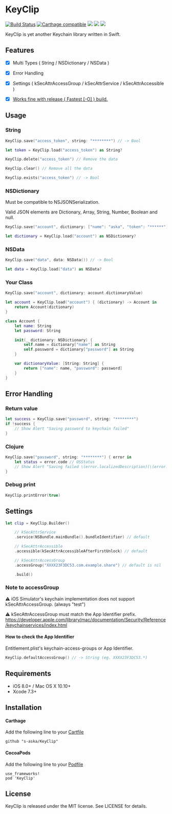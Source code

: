 # KeyClip

[![Build Status](https://www.bitrise.io/app/8ab98cb35d63d2a8.svg?token=bPKUkQrsCZT8SlQaflgdOA&branch=master)](https://www.bitrise.io/app/8ab98cb35d63d2a8)
[![Carthage compatible](https://img.shields.io/badge/Carthage-compatible-4BC51D.svg?style=flat)](https://github.com/Carthage/Carthage)
[![](https://img.shields.io/badge/Xcode-7.3%2B-brightgreen.svg?style=flat)]()
[![](https://img.shields.io/badge/iOS-8.0%2B-brightgreen.svg?style=flat)]()
[![](https://img.shields.io/badge/OS%20X-10.10%2B-brightgreen.svg?style=flat)]()

KeyClip is yet another Keychain library written in Swift.

## Features

- [x] Multi Types ( String / NSDictionary / NSData )
- [x] Error Handling
- [x] Settings ( kSecAttrAccessGroup / kSecAttrService / kSecAttrAccessible )
- [x] [Works fine with release ( Fastest \[-O\] ) build.](http://stackoverflow.com/questions/24145838/querying-ios-keychain-using-swift/27721328?stw=2#27721328)


## Usage

### String

```swift
KeyClip.save("access_token", string: "********") // -> Bool

let token = KeyClip.load("access_token") as String?

KeyClip.delete("access_token") // Remove the data

KeyClip.clear() // Remove all the data

KeyClip.exists("access_token") // -> Bool
```

### NSDictionary

Must be compatible to NSJSONSerialization.

Valid JSON elements are Dictionary, Array, String, Number, Boolean and null.

```swift
KeyClip.save("account", dictionary: ["name": "aska", "token": "******"]) // -> Bool

let dictionary = KeyClip.load("account") as NSDictionary?
```

### NSData

```swift
KeyClip.save("data", data: NSData()) // -> Bool

let data = KeyClip.load("data") as NSData?
```

### Your Class

```swift
KeyClip.save("account", dictionary: account.dictionaryValue)

let account = KeyClip.load("account") { (dictionary) -> Account in
    return Account(dictionary)
}

class Account {
    let name: String
    let password: String

    init(_ dictionary: NSDictionary) {
        self.name = dictionary["name"] as String
        self.password = dictionary["password"] as String
    }

    var dictionaryValue: [String: String] {
        return ["name": name, "password": password]
    }
}
```

## Error Handling

### Return value

```swift
let success = KeyClip.save("password", string: "********")
if !success {
    // Show Alert "Saving password to keychain failed"
}
```

### Clojure

```swift
KeyClip.save("password", string: "********") { error in
    let status = error.code // OSStatus
    // Show Alert "Saving failed \(error.localizedDescription)(\(error.code))"
}
```

### Debug print

```swift
KeyClip.printError(true)
```


## Settings

```swift
let clip = KeyClip.Builder()

    // kSecAttrService
    .service(NSBundle.mainBundle().bundleIdentifier) // default

    // kSecAttrAccessible
    .accessible(kSecAttrAccessibleAfterFirstUnlock) // default

    // kSecAttrAccessGroup
    .accessGroup("XXXX23F3DC53.com.example.share") // default is nil

    .build()
```

### Note to accessGroup

:warning: iOS Simulator's keychain implementation does not support kSecAttrAccessGroup. (always "test")

:warning: kSecAttrAccessGroup must match the App Identifier prefix. https://developer.apple.com/library/mac/documentation/Security/Reference/keychainservices/index.html

#### How to check the App Identifier

Entitlement.plist's keychain-access-groups or App Identifier.

```swift
KeyClip.defaultAccessGroup() // -> String (eg. XXXX23F3DC53.*)
```


## Requirements

- iOS 8.0+ / Mac OS X 10.10+
- Xcode 7.3+


## Installation

#### Carthage

Add the following line to your [Cartfile](https://github.com/carthage/carthage)

```
github "s-aska/KeyClip"
```

#### CocoaPods

Add the following line to your [Podfile](https://guides.cocoapods.org/)

```
use_frameworks!
pod 'KeyClip'
```


## License

KeyClip is released under the MIT license. See LICENSE for details.
